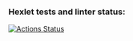 ### Hexlet tests and linter status:
[![Actions Status](https://github.com/Esperansa10/php-project-48/actions/workflows/hexlet-check.yml/badge.svg)](https://github.com/Esperansa10/php-project-48/actions)